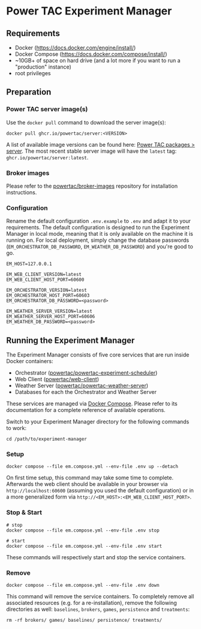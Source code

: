 # Power TAC Experiment Manager


## Requirements
- Docker (https://docs.docker.com/engine/install/)
- Docker Compose (https://docs.docker.com/compose/install/)
- ~10GB+ of space on hard drive (and a lot more if you want to run a "production" instance)
- root privileges


## Preparation

### Power TAC server image(s)

Use the `docker pull` command to download the server image(s):

```shell
docker pull ghcr.io/powertac/server:<VERSION>
```

A list of available image versions can be found here:
[Power TAC packages > server](https://github.com/powertac/powertac-server/pkgs/container/server). The most recent stable
server image will have the `latest` tag: `ghcr.io/powertac/server:latest`.

### Broker images

Please refer to the [powertac/broker-images](https://github.com/powertac/broker-images) repository for installation
instructions.

### Configuration

Rename the default configuration `.env.example` to `.env` and adapt it to your requirements. The default configuration
is designed to run the Experiment Manager in local mode, meaning that it is only available on the machine it is running
on. For local deployment, simply change the database passwords 
(`EM_ORCHESTRATOR_DB_PASSWORD`, `EM_WEATHER_DB_PASSWORD`) and you're good to go.

```dotenv
EM_HOST=127.0.0.1

EM_WEB_CLIENT_VERSION=latest
EM_WEB_CLIENT_HOST_PORT=60600

EM_ORCHESTRATOR_VERSION=latest
EM_ORCHESTRATOR_HOST_PORT=60603
EM_ORCHESTRATOR_DB_PASSWORD=<password>

EM_WEATHER_SERVER_VERSION=latest
EM_WEATHER_SERVER_HOST_PORT=60606
EM_WEATHER_DB_PASSWORD=<password>
```


## Running the Experiment Manager

The Experiment Manager consists of five core services that are run inside Docker containers:

- Orchestrator ([powertac/powertac-experiment-scheduler](https://github.com/powertac/powertac-experiment-scheduler))
- Web Client ([powertac/web-client](https://github.com/powertac/web-client))
- Weather Server ([powertac/powertac-weather-server](https://github.com/powertac/powertac-weather-server))
- Databases for each the Orchestrator and Weather Server 

These services are managed via [Docker Compose](https://docs.docker.com/compose/). Please refer to its documentation for
a complete reference of available operations.

Switch to your Experiment Manager directory for the following commands to work:

```shell
cd /path/to/experiment-manager
```

### Setup

```shell
docker compose --file em.compose.yml --env-file .env up --detach
```

On first time setup, this command may take some time to complete. Afterwards the web client should be available in your
browser via `http://localhost:60600` (assuming you used the default configuration) or in a more generalized form via
`http://<EM_HOST>:<EM_WEB_CLIENT_HOST_PORT>`.

### Stop & Start

```shell
# stop
docker compose --file em.compose.yml --env-file .env stop

# start
docker compose --file em.compose.yml --env-file .env start
```

These commands will respectively start and stop the service containers.

### Remove

```shell
docker compose --file em.compose.yml --env-file .env down
```

This command will remove the service containers. To completely remove all associated resources
(e.g. for a re-installation), remove the following directories as well: `baselines`, `brokers`, `games`, `persistence`
and `treatments`:

```shell
rm -rf brokers/ games/ baselines/ persistence/ treatments/
```